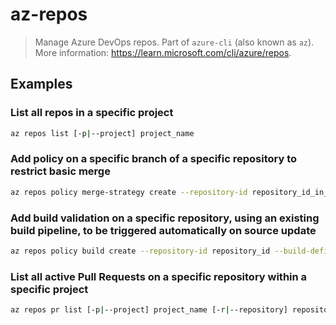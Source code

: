 # az-repos

> Manage Azure DevOps repos. Part of `azure-cli` (also known as `az`). More information: <https://learn.microsoft.com/cli/azure/repos>.

## Examples

### List all repos in a specific project

```bash
az repos list [-p|--project] project_name
```

### Add policy on a specific branch of a specific repository to restrict basic merge

```bash
az repos policy merge-strategy create --repository-id repository_id_in_repos_list --branch branch_name --blocking --enabled --allow-no-fast-forward false --allow-rebase true --allow-rebase-merge true --allow-squash true
```

### Add build validation on a specific repository, using an existing build pipeline, to be triggered automatically on source update

```bash
az repos policy build create --repository-id repository_id --build-definition-id build_pipeline_id --branch main --blocking --enabled --queue-on-source-update-only true --display-name name --valid-duration minutes
```

### List all active Pull Requests on a specific repository within a specific project

```bash
az repos pr list [-p|--project] project_name [-r|--repository] repository_name --status active
```
